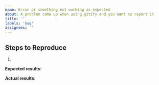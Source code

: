 ```yaml
---
name: Error or something not working as expected
about: A problem came up when using gitify and you want to report it
title: ''
labels: 'bug'
assignees: ''
---
```


<!--
    ❤️ Thanks for using gitify! Sorry that there seems to be a problem
-->

## Steps to Reproduce

<!-- You must include full steps to reproduce so that we can reproduce the problem. -->

1.

**Expected results:**

<!-- Include a description of what you expected the gitify to do. -->

**Actual results:**

<!-- Include a description of what actually happened. Include a screen shot or any other information that might be helpful -->
